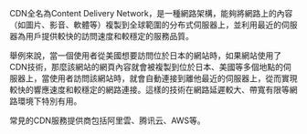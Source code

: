 CDN全名為Content Delivery Network，是一種網路架構，能夠將網路上的內容（如圖片、影音、軟體等）複製到全球範圍的分布式伺服器上，並利用最近的伺服器為用戶提供較快的訪問速度和較穩定的服務品質。

舉例來說，當一個使用者從美國想要訪問位於日本的網站時，如果網站使用了CDN技術，那麼該網站的網頁內容就會被複製到位於日本、美國等多個地點的伺服器上，當使用者訪問該網站時，就會自動連接到離他最近的伺服器上，從而實現較快的響應速度和較穩定的網路連接。這樣的技術在網路延遲較大、帶寬有限等網路環境下特別有用。

常見的CDN服務提供商包括阿里雲、腾讯云、AWS等。